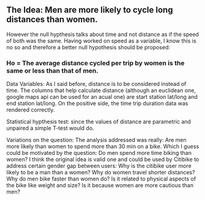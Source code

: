 ## The Idea: Men are more likely to cycle long distances than women.

However the null hypthesis talks about time and not distance as if the speed of both was the same. Having worked on speed as a variable, I know this is no so and therefore a better null hypothesis should be proposed:

### Ho = The average distance cycled per trip by women is the same or less than that of men.

Data Variables: As I said before, distance is to be considered instead of time. The columns that help calculate distance (although an euclidean one, google maps api can be used for an acual one) are start station lat/long and end station lat/long. On the positive side, the time trip duration data was rendered correctly.

Statistical hypthesis test: since the values of distance are parametric and unpaired a simple T-test would do.

Variations on the question: The analysis addressed was really: Are men more likely than women to spend more than 30 min on a bike. Which I guess could be motivated by the question: Do men spend more time biking than women? I think the original idea is valid one and could be used by Citibike to address certain gender gap between users: Why is the citibike user more likely to be a man than a women? Why do women
travel shorter distances? Why do men bike faster than women do? Is it related to physical aspects of the bike like weight and size? Is it because women are more cautious than men?



